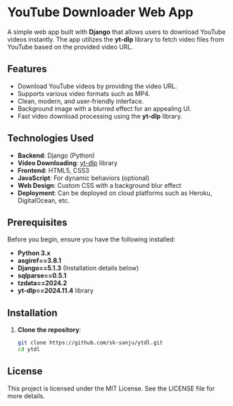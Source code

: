 # YouTube Downloader Web App

A simple web app built with **Django** that allows users to download YouTube videos instantly. The app utilizes the **yt-dlp** library to fetch video files from YouTube based on the provided video URL.

## Features

- Download YouTube videos by providing the video URL.
- Supports various video formats such as MP4.
- Clean, modern, and user-friendly interface.
- Background image with a blurred effect for an appealing UI.
- Fast video download processing using the **yt-dlp** library.

## Technologies Used

- **Backend**: Django (Python)
- **Video Downloading**: [yt-dlp](https://github.com/yt-dlp/yt-dlp) library
- **Frontend**: HTML5, CSS3
- **JavaScript**: For dynamic behaviors (optional)
- **Web Design**: Custom CSS with a background blur effect
- **Deployment**: Can be deployed on cloud platforms such as Heroku, DigitalOcean, etc.

## Prerequisites

Before you begin, ensure you have the following installed:

- **Python 3.x**
- **asgiref==3.8.1**
- **Django==5.1.3** (Installation details below)
- **sqlparse==0.5.1**
- **tzdata==2024.2**
- **yt-dlp==2024.11.4** library

## Installation

1. **Clone the repository**:

   ```bash
   git clone https://github.com/sk-sanju/ytdl.git
   cd ytdl

## License
This project is licensed under the MIT License. See the LICENSE file for more details.
